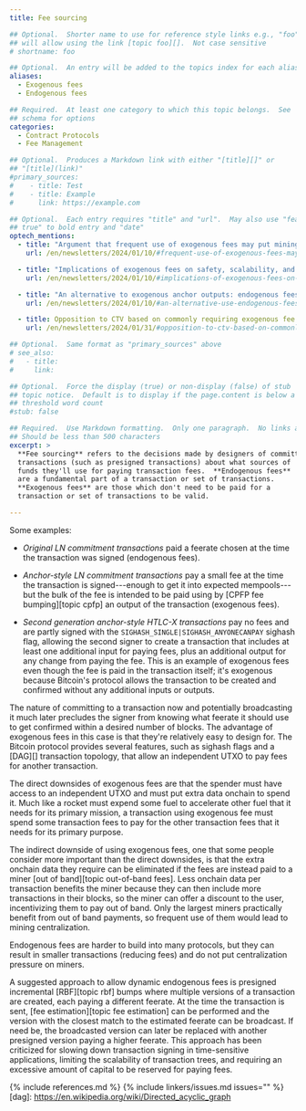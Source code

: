 ```yaml
---
title: Fee sourcing

## Optional.  Shorter name to use for reference style links e.g., "foo"
## will allow using the link [topic foo][].  Not case sensitive
# shortname: foo

## Optional.  An entry will be added to the topics index for each alias
aliases:
  - Exogenous fees
  - Endogenous fees

## Required.  At least one category to which this topic belongs.  See
## schema for options
categories:
  - Contract Protocols
  - Fee Management

## Optional.  Produces a Markdown link with either "[title][]" or
## "[title](link)"
#primary_sources:
#    - title: Test
#    - title: Example
#      link: https://example.com

## Optional.  Each entry requires "title" and "url".  May also use "feature:
## true" to bold entry and "date"
optech_mentions:
  - title: "Argument that frequent use of exogenous fees may put mining decentralization at risk"
    url: /en/newsletters/2024/01/10/#frequent-use-of-exogenous-fees-may-risk-mining-decentralization

  - title: "Implications of exogenous fees on safety, scalability, and costs"
    url: /en/newsletters/2024/01/10/#implications-of-exogenous-fees-on-safety-scalability-and-costs

  - title: "An alternative to exogenous anchor outputs: endogenous fees with presigned incremental RBF bumps"
    url: /en/newsletters/2024/01/10/#an-alternative-use-endogenous-fees-with-presigned-incremental-rbf-bumps

  - title: Opposition to CTV based on commonly requiring exogenous fee
    url: /en/newsletters/2024/01/31/#opposition-to-ctv-based-on-commonly-requiring-exogenous-fees

## Optional.  Same format as "primary_sources" above
# see_also:
#   - title:
#     link:

## Optional.  Force the display (true) or non-display (false) of stub
## topic notice.  Default is to display if the page.content is below a
## threshold word count
#stub: false

## Required.  Use Markdown formatting.  Only one paragraph.  No links allowed.
## Should be less than 500 characters
excerpt: >
  **Fee sourcing** refers to the decisions made by designers of committed
  transactions (such as presigned transactions) about what sources of
  funds they'll use for paying transaction fees.  **Endogenous fees**
  are a fundamental part of a transaction or set of transactions.
  **Exogenous fees** are those which don't need to be paid for a
  transaction or set of transactions to be valid.

---
```

Some examples:

- *Original LN commitment transactions* paid a feerate chosen at the
  time the transaction was signed (endogenous fees).

- *Anchor-style LN commitment transactions* pay a small fee at the time
  the transaction is signed---enough to get it into expected
  mempools---but the bulk of the fee is intended to be paid using by [CPFP
  fee bumping][topic cpfp] an output of the transaction (exogenous
  fees).

- *Second generation anchor-style HTLC-X transactions* pay no fees and
  are partly signed with the `SIGHASH_SINGLE|SIGHASH_ANYONECANPAY`
  sighash flag, allowing the second signer to create a transaction
  that includes at least one additional input for paying fees, plus an
  additional output for any change from paying the fee.  This is an
  example of exogenous fees even though the fee is paid in the
  transaction itself; it's exogenous because Bitcoin's protocol allows
  the transaction to be created and confirmed without any additional
  inputs or outputs.

The nature of committing to a transaction now and potentially
broadcasting it much later precludes the signer from knowing what
feerate it should use to get confirmed within a desired number of
blocks.  The advantage of exogenous fees in this case is that they're
relatively easy to design for.  The Bitcoin protocol provides several
features, such as sighash flags and a [DAG][] transaction topology, that
allow an independent UTXO to pay fees for another transaction.

The direct downsides of exogenous fees are that the spender must have
access to an independent UTXO and must put extra data onchain to spend
it.  Much like a rocket must expend some fuel to accelerate other fuel
that it needs for its primary mission, a transaction using exogenous fee
must spend some transaction fees to pay for the other transaction fees
that it needs for its primary purpose.

The indirect downside of using exogenous fees, one that some people
consider more important than the direct downsides, is that the extra
onchain data they require can be eliminated if the fees are instead paid
to a miner [out of band][topic out-of-band fees].  Less onchain data per
transaction benefits the miner because they can then include more
transactions in their blocks, so the miner can offer a discount to the
user, incentivizing them to pay out of band.  Only the largest miners
practically benefit from out of band payments, so frequent use of them
would lead to mining centralization.

Endogenous fees are harder to build into many protocols, but they can
result in smaller transactions (reducing fees) and do not put
centralization pressure on miners.

A suggested approach to allow dynamic endogenous fees is presigned
incremental [RBF][topic rbf] bumps where multiple versions of a
transaction are created, each paying a different feerate.  At the time
the transaction is sent, [fee estimation][topic fee estimation] can be
performed and the version with the closest match to the estimated
feerate can be broadcast.  If need be, the broadcasted version can later
be replaced with another presigned version paying a higher feerate.
This approach has been criticized for slowing down transaction signing
in time-sensitive applications, limiting the scalability of transaction
trees, and requiring an excessive amount of capital to be reserved for
paying fees.

{% include references.md %}
{% include linkers/issues.md issues="" %}
[dag]: https://en.wikipedia.org/wiki/Directed_acyclic_graph
